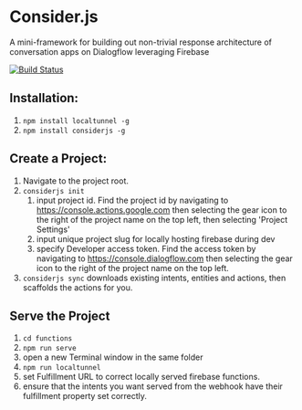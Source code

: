 # Consider.js
A mini-framework for building out non-trivial response architecture of conversation apps on Dialogflow leveraging Firebase

[![Build Status](https://travis-ci.org/benoftoolofna/consider-miniframe.svg?branch=master)](https://travis-ci.org/benoftoolofna/consider-miniframe)

## Installation:
1. `npm install localtunnel -g`
2. `npm install considerjs -g`

## Create a Project:
1. Navigate to the project root.
2. `considerjs init`
	1. input project id. Find the project id by navigating to https://console.actions.google.com then selecting the gear icon to the right of the project name on the top left, then selecting 'Project Settings'
	2. input unique project slug for locally hosting firebase during dev
	3. specify Developer access token. Find the access token by navigating to https://console.dialogflow.com then selecting the gear icon to the right of the project name on the top left.
3. `considerjs sync` downloads existing intents, entities and actions, then scaffolds the actions for you.

## Serve the Project
1. `cd functions`
2. `npm run serve`
3. open a new Terminal window in the same folder
4. `npm run localtunnel`
5. set Fulfillment URL to correct locally served firebase functions.
6. ensure that the intents you want served from the webhook have their fulfillment property set correctly.
